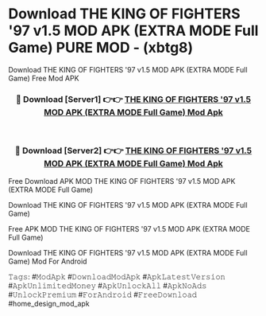 # Download THE KING OF FIGHTERS '97 v1.5 MOD APK (EXTRA MODE Full Game) PURE MOD - (xbtg8)
Download THE KING OF FIGHTERS '97 v1.5 MOD APK (EXTRA MODE Full Game) Free Mod APK

<div align="center">
<h3>🔴 Download [Server1] 👉👉 <a href="https://apk-comot.site?title=THE_KING_OF_FIGHTERS_'97_v1.5_MOD_APK_(EXTRA_MODE_Full_Game)">THE KING OF FIGHTERS '97 v1.5 MOD APK (EXTRA MODE Full Game) Mod Apk</a></h3><br>

<h3>🔴 Download [Server2] 👉👉 <a href="https://apk-comot.site?title=THE_KING_OF_FIGHTERS_'97_v1.5_MOD_APK_(EXTRA_MODE_Full_Game)">THE KING OF FIGHTERS '97 v1.5 MOD APK (EXTRA MODE Full Game) Mod Apk</a></h3>
</div>


Free Download APK MOD THE KING OF FIGHTERS '97 v1.5 MOD APK (EXTRA MODE Full Game)

Download THE KING OF FIGHTERS '97 v1.5 MOD APK (EXTRA MODE Full Game) 

Free APK MOD THE KING OF FIGHTERS '97 v1.5 MOD APK (EXTRA MODE Full Game) 

Download THE KING OF FIGHTERS '97 v1.5 MOD APK (EXTRA MODE Full Game) Mod For Android

𝚃𝚊𝚐𝚜: #𝙼𝚘𝚍𝙰𝚙𝚔 #𝙳𝚘𝚠𝚗𝚕𝚘𝚊𝚍𝙼𝚘𝚍𝙰𝚙𝚔 #𝙰𝚙𝚔𝙻𝚊𝚝𝚎𝚜𝚝𝚅𝚎𝚛𝚜𝚒𝚘𝚗 #𝙰𝚙𝚔𝚄𝚗𝚕𝚒𝚖𝚒𝚝𝚎𝚍𝙼𝚘𝚗𝚎𝚢 #𝙰𝚙𝚔𝚄𝚗𝚕𝚘𝚌𝚔𝙰𝚕𝚕 #𝙰𝚙𝚔𝙽𝚘𝙰𝚍𝚜 #𝚄𝚗𝚕𝚘𝚌𝚔𝙿𝚛𝚎𝚖𝚒𝚞𝚖 #𝙵𝚘𝚛𝙰𝚗𝚍𝚛𝚘𝚒𝚍 #𝙵𝚛𝚎𝚎𝙳𝚘𝚠𝚗𝚕𝚘𝚊𝚍 #home_design_mod_apk